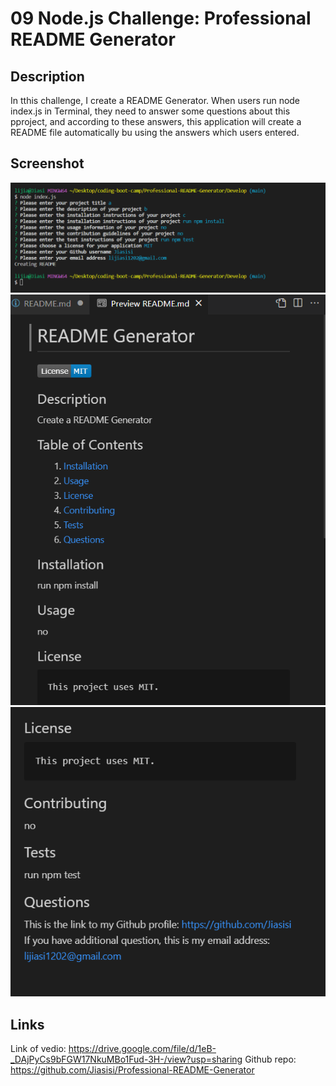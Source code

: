 # 09 Node.js Challenge: Professional README Generator

## Description
In tthis challenge, I create a README Generator. 
When users run node index.js in Terminal, they need to answer some questions about this pproject, and according to these answers, this application will create a README file automatically bu using the answers which users entered. 

## Screenshot
![](./Pictures/terminal.png)
![](./Pictures/1.png)
![](./Pictures/2.png)

## Links
Link of vedio: https://drive.google.com/file/d/1eB-_DAjPyCs9bFGW17NkuMBo1Fud-3H-/view?usp=sharing
Github repo: https://github.com/Jiasisi/Professional-README-Generator



